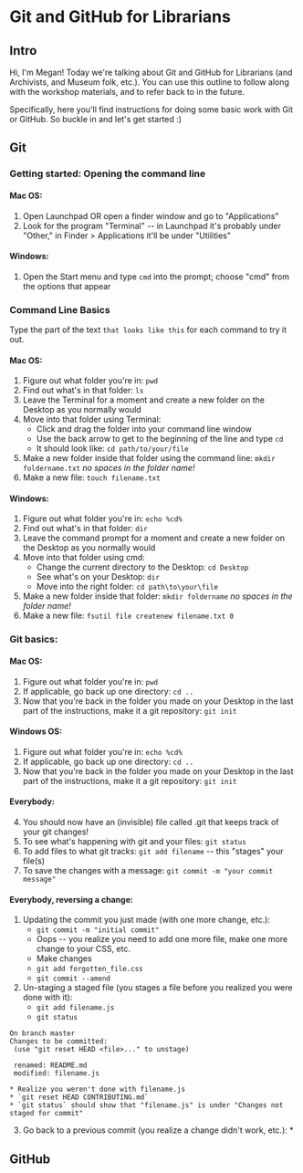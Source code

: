 # Git and GitHub for Librarians

## Intro
Hi, I'm Megan! Today we're talking about Git and GitHub for Librarians (and Archivists, and Museum folk, etc.). You can use this outline to follow along with the workshop materials, and to refer back to in the future.

Specifically, here you'll find instructions for doing some basic work with Git or GitHub. So buckle in and let's get started :)

## Git
### Getting started: Opening the command line
#### Mac OS:
1. Open Launchpad OR open a finder window and go to "Applications"
2. Look for the program "Terminal" -- in Launchpad it's probably under "Other," in Finder > Applications it'll be under "Utilities"

#### Windows:
1. Open the Start menu and type `cmd` into the prompt; choose "cmd" from the options that appear

### Command Line Basics
Type the part of the text `that looks like this` for each command to try it out.

#### Mac OS:
1. Figure out what folder you're in: `pwd`
2. Find out what's in that folder: `ls`
3. Leave the Terminal for a moment and create a new folder on the Desktop as you normally would
4. Move into that folder using Terminal:
	* Click and drag the folder into your command line window
	* Use the back arrow to get to the beginning of the line and type `cd`
	* It should look like: `cd path/to/your/file`
5. Make a new folder inside that folder using the command line: `mkdir foldername.txt` *no spaces in the folder name!*
6. Make a new file: `touch filename.txt`

#### Windows:
1. Figure out what folder you're in: `echo %cd%`
2. Find out what's in that folder: `dir`
2. Leave the command prompt for a moment and create a new folder on the Desktop as you normally would
4. Move into that folder using cmd:
	* Change the current directory to the Desktop: `cd Desktop`
	* See what's on your Desktop: `dir`
	* Move into the right folder: `cd path\to\your\file`
5. Make a new folder inside that folder: `mkdir foldername` *no spaces in the folder name!*
6. Make a new file: `fsutil file createnew filename.txt 0`

### Git basics:
#### Mac OS:
1. Figure out what folder you're in: `pwd`
2. If applicable, go back up one directory: `cd ..`
3. Now that you're back in the folder you made on your Desktop in the last part of the instructions, make it a git repository: `git init`

#### Windows OS:
1. Figure out what folder you're in: `echo %cd%`
2. If applicable, go back up one directory: `cd ..`
3. Now that you're back in the folder you made on your Desktop in the last part of the instructions, make it a git repository: `git init`

#### Everybody:
4. You should now have an (invisible) file called .git that keeps track of your git changes!
5. To see what's happening with git and your files: `git status`
6. To add files to what git tracks: `git add filename` -- this "stages" your file(s)
7. To save the changes with a message: `git commit -m "your commit message"`

#### Everybody, reversing a change:
1. Updating the commit you just made (with one more change, etc.):
	* `git commit -m "initial commit"` 
	* Oops -- you realize you need to add one more file, make one more change to your CSS, etc.
	* Make changes
	* `git add forgotten_file.css`
	* `git commit --amend`
2. Un-staging a staged file (you stages a file before you realized you were done with it):
	* `git add filename.js`
	* `git status`
```
On branch master
Changes to be committed:
 (use "git reset HEAD <file>..." to unstage)

 renamed: README.md
 modified: filename.js
```
	* Realize you weren't done with filename.js
	* `git reset HEAD CONTRIBUTING.md`
	* `git status` should show that "filename.js" is under "Changes not staged for commit"
3. Go back to a previous commit (you realize a change didn't work, etc.):
	* 


## GitHub
